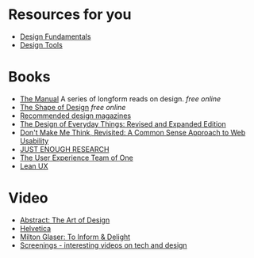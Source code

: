 # Resources for you
* [Design Fundamentals](https://github.com/sodevious/design-resources/blob/master/fundamentals.md)
* [Design Tools](https://github.com/sodevious/design-resources/blob/master/design-tools.md)


# Books
* [The Manual](https://themanual.org/read) A series of longform reads on design.  *free online*
* [The Shape of Design](http://shapeofdesignbook.com/)  *free online*
* [Recommended design magazines](https://www.designernews.co/stories/81101-recommended-design-magazines)
* [The Design of Everyday Things: Revised and Expanded Edition](https://www.amazon.com/Design-Everyday-Things-Revised-Expanded/dp/0465050654)
* [Don't Make Me Think, Revisited: A Common Sense Approach to Web Usability](https://www.amazon.com/Dont-Make-Think-Revisited-Usability/dp/0321965515/ref=pd_bxgy_14_2?_encoding=UTF8&pd_rd_i=0321965515&pd_rd_r=W7CKBAF50H2QAPG8CAA5&pd_rd_w=pcOd5&pd_rd_wg=XFXft&psc=1&refRID=W7CKBAF50H2QAPG8CAA5)
* [JUST ENOUGH RESEARCH](https://abookapart.com/products/just-enough-research)
* [The User Experience Team of One](http://rosenfeldmedia.com/books/the-user-experience-team-of-one/)
* [Lean UX](https://www.amazon.com/Lean-UX-Applying-Principles-Experience/dp/1449311652)




# Video
* [Abstract: The Art of Design](https://www.netflix.com/title/80057883)
* [Helvetica](http://www.imdb.com/title/tt0847817/)
* [Milton Glaser: To Inform & Delight](https://www.youtube.com/watch?v=DqFNiWmj-Q8)
* [Screenings - interesting videos on tech and design](http://screenings.io/)
